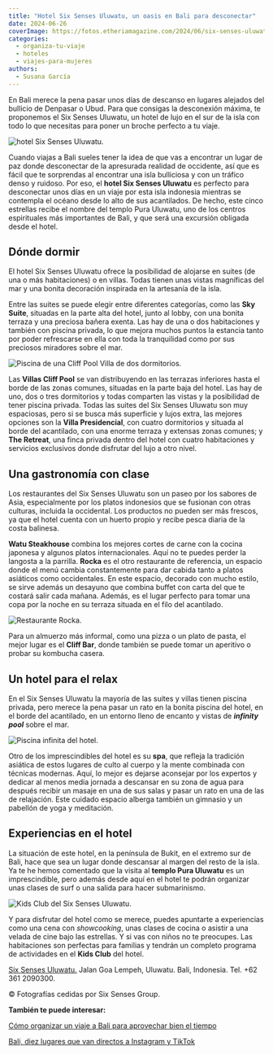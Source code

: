 ```yaml
---
title: "Hotel Six Senses Uluwatu, un oasis en Bali para desconectar"
date: 2024-06-26
coverImage: https://fotos.etheriamagazine.com/2024/06/six-senses-uluwatu-piscina-infinity.jpg
categories: 
  - organiza-tu-viaje
  - hoteles
  - viajes-para-mujeres
authors: 
  - Susana García
---
```


En Bali merece la pena pasar unos días de descanso en lugares alejados del bullicio de 
Denpasar o Ubud. Para que consigas la desconexión máxima, te proponemos el Six Senses 
Uluwatu, un hotel de lujo en el sur de la isla con todo lo que necesitas para poner un 
broche perfecto a tu viaje. 

![hotel Six Senses Uluwatu.](https://fotos.etheriamagazine.com/2024/06/six-senses-uluwatu-vista-aerea.jpg "Situación del hotel Six Senses Uluwatu.")

Cuando viajas a Bali sueles tener la idea de que vas a encontrar un lugar de paz donde 
desconectar de la apresurada realidad de occidente, así que es fácil que te sorprendas 
al encontrar una isla bulliciosa y con un tráfico denso y ruidoso. Por eso, el **hotel 
Six Senses Uluwatu** es perfecto para desconectar unos días en un viaje por esta isla 
indonesia mientras se contempla el océano desde lo alto de sus acantilados. De hecho, 
este cinco estrellas recibe el nombre del templo Pura Uluwatu, uno de los centros 
espirituales más importantes de Bali, y que será una excursión obligada desde el hotel. 

## Dónde dormir

El hotel Six Senses Uluwatu ofrece la posibilidad de alojarse en suites (de una o más 
habitaciones) o en villas. Todas tienen unas vistas magníficas del mar y una bonita 
decoración inspirada en la artesanía de la isla. 

Entre las suites se puede elegir entre diferentes categorías, como las **Sky Suite**, 
situadas en la parte alta del hotel, junto al lobby, con una bonita terraza y una 
preciosa bañera exenta. Las hay de una o dos habitaciones y también con piscina privada, 
lo que mejora muchos puntos la estancia tanto por poder refrescarse en ella con toda la 
tranquilidad como por sus preciosos miradores sobre el mar. 

![Piscina de una Cliff Pool Villa de dos dormitorios.](https://fotos.etheriamagazine.com/2024/06/six-senses-Uluwatu-Cliff-Pool-Villa-Two-Bedroom.jpg "Piscina de una Cliff Pool Villa de dos dormitorios.")

Las **Villas Cliff Pool** se van distribuyendo en las terrazas inferiores hasta el borde 
de las zonas comunes, situadas en la parte baja del hotel. Las hay de uno, dos o tres 
dormitorios y todas comparten las vistas y la posibilidad de tener piscina privada. 
Todas las suites del Six Senses Uluwatu son muy espaciosas, pero si se busca más 
superficie y lujos extra, las mejores opciones son la **Villa Presidencial**, con cuatro 
dormitorios y situada al borde del acantilado, con una enorme terraza y extensas zonas 
comunes; y **The Retreat**, una finca privada dentro del hotel con cuatro habitaciones y 
servicios exclusivos donde disfrutar del lujo a otro nivel. 

## Una gastronomía con clase

Los restaurantes del Six Senses Uluwatu son un paseo por los sabores de Asia, 
especialmente por los platos indonesios que se fusionan con otras culturas, incluida la 
occidental. Los productos no pueden ser más frescos, ya que el hotel cuenta con un 
huerto propio y recibe pesca diaria de la costa balinesa. 

**Watu Steakhouse** combina los mejores cortes de carne con la cocina japonesa y algunos 
platos internacionales. Aquí no te puedes perder la langosta a la parrilla. **Rocka** es 
el otro restaurante de referencia, un espacio donde el menú cambia constantemente para 
dar cabida tanto a platos asiáticos como occidentales. En este espacio, decorado con 
mucho estilo, se sirve además un desayuno que combina buffet con carta del que te 
costará salir cada mañana. Además, es el lugar perfecto para tomar una copa por la noche 
en su terraza situada en el filo del acantilado. 

![Restaurante Rocka.](https://fotos.etheriamagazine.com/2024/06/six-senses-uluwatu-Crudo-Bar.jpg "Restaurante Rocka.")

Para un almuerzo más informal, como una pizza o un plato de pasta, el mejor lugar es el 
**Cliff Bar**, donde también se puede tomar un aperitivo o probar su kombucha casera. 

## Un hotel para el relax

En el Six Senses Uluwatu la mayoría de las suites y villas tienen piscina privada, pero 
merece la pena pasar un rato en la bonita piscina del hotel, en el borde del acantilado, 
en un entorno lleno de encanto y vistas de _**infinity pool**_ sobre el mar. 

![Piscina infinita del hotel.](https://fotos.etheriamagazine.com/2024/06/six-senses-uluwatu-piscina-infinity.jpg "Piscina infinita del hotel.")

Otro de los imprescindibles del hotel es su **spa**, que refleja la tradición asiática 
de estos lugares de culto al cuerpo y la mente combinada con técnicas modernas. Aquí, lo 
mejor es dejarse aconsejar por los expertos y dedicar al menos media jornada a descansar 
en su zona de agua para después recibir un masaje en una de sus salas y pasar un rato en 
una de las de relajación. Este cuidado espacio alberga también un gimnasio y un pabellón 
de yoga y meditación. 

## Experiencias en el hotel

La situación de este hotel, en la península de Bukit, en el extremo sur de Bali, hace 
que sea un lugar donde descansar al margen del resto de la isla. Ya te he hemos 
comentado que la visita al **templo Pura Uluwatu** es un imprescindible, pero además 
desde aquí en el hotel te podrán organizar unas clases de surf o una salida para hacer 
submarinismo. 

![Kids Club del Six Senses Uluwatu.](https://fotos.etheriamagazine.com/2024/06/six-senses-uluwatu-Kids-Den.jpg "Kids Club del Six Senses Uluwatu.")

Y para disfrutar del hotel como se merece, puedes apuntarte a experiencias como una cena 
con _showcooking_, unas clases de cocina o asistir a una velada de cine bajo las 
estrellas. Y si vas con niños no te preocupes. Las habitaciones son perfectas para 
familias y tendrán un completo programa de actividades en el **Kids Club** del hotel. 

[Six Senses Uluwatu.](https://www.sixsenses.com/en/resorts/uluwatu-bali/) Jalan Goa 
Lempeh, Uluwatu. Bali, Indonesia. Tel. +62 361 2090300. 

© Fotografías cedidas por Six Senses Group. 

**También te puede interesar:** 

[Cómo organizar un viaje a Bali para aprovechar bien el 
tiempo](https://etheriamagazine.com/2023/10/09/como-organizar-viaje-a-bali/) 

[Bali, diez lugares que van directos a Instagram y 
TikTok](https://etheriamagazine.com/2023/07/26/fotos-bali-instagram-tiktok/)
